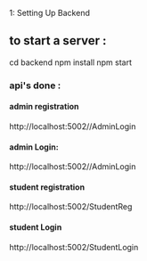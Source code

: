 
1: Setting Up Backend
<h2>to start a server :</h2>

cd backend
npm install
npm start

<h3>api's done :</h3>

<h4>admin registration </h4>
http://localhost:5002//AdminLogin

<h4>admin Login: </h4>
http://localhost:5002//AdminLogin 


<h4>student registration </h4>
http://localhost:5002/StudentReg

<h4>student Login </h4>
http://localhost:5002/StudentLogin






